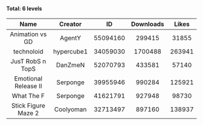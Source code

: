 #### Total: 6 levels

| Name | Creator | ID | Downloads | Likes |
|:---:|:---:|:---:|:---:|:---:|
| Animation vs GD | AgentY | 55094160 | 299415 | 31855
| technoloid | hypercube1 | 34059030 | 1700488 | 263941
| JusT RobS n TopS | DanZmeN | 52070793 | 433581 | 57140
| Emotional Release II | Serponge | 39955946 | 990284 | 125921
| What The F | Serponge | 41621791 | 927948 | 98730
| Stick Figure Maze 2 | Coolyoman | 32713497 | 897160 | 138937
